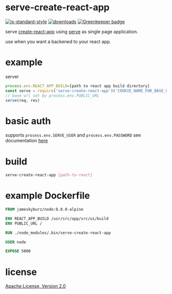# serve-create-react-app

[![js-standard-style](https://img.shields.io/badge/code_style-standard-brightgreen.svg)](https://github.com/feross/standard)
[![downloads](https://img.shields.io/npm/dm/serve-create-react-app.svg)](https://npmjs.org/package/serve-create-react-app)
[![Greenkeeper badge](https://badges.greenkeeper.io/JamesKyburz/serve-create-react-app.svg)](https://greenkeeper.io/)

serve [create-react-app](https://github.com/facebookincubator/create-react-app) using [serve](https://github.com/zeit/serve) as single page application.

use when you want a backened to your react app.

# example

server

```javascript
process.env.REACT_APP_BUILD=[path to react app build directory]
const serve = require('serve-create-react-app')('COOKIE_NAME_FOR_BASE_URL')
// base url set by process.env.PUBLIC_URL
serve(req, res)
```

# basic auth
supports `process.env.SERVE_USER` and `process.env.PASSWORD` see documentation [here](https://github.com/zeit/serve#authentication)

# build
```sh
serve-create-react-app [path-to-react]
```

# example Dockerfile
```dockerfile
FROM jameskyburz/node:8.0.0-alpine

ENV REACT_APP_BUILD /usr/src/app/src/ui/build
ENV PUBLIC_URL /

RUN ./node_modules/.bin/serve-create-react-app

USER node

EXPOSE 5000
```

# license

[Apache License, Version 2.0](LICENSE)
